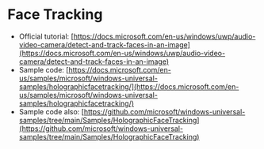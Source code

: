 # Face Tracking

* Official tutorial: [https://docs.microsoft.com/en-us/windows/uwp/audio-video-camera/detect-and-track-faces-in-an-image](https://docs.microsoft.com/en-us/windows/uwp/audio-video-camera/detect-and-track-faces-in-an-image)
* Sample code: [https://docs.microsoft.com/en-us/samples/microsoft/windows-universal-samples/holographicfacetracking/](https://docs.microsoft.com/en-us/samples/microsoft/windows-universal-samples/holographicfacetracking/)
* Sample code also: [https://github.com/microsoft/windows-universal-samples/tree/main/Samples/HolographicFaceTracking](https://github.com/microsoft/windows-universal-samples/tree/main/Samples/HolographicFaceTracking)
